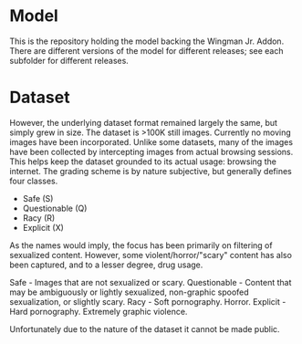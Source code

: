 # Model
This is the repository holding the model backing the Wingman Jr. Addon.
There are different versions of the model for different releases; see each subfolder for different releases.

# Dataset
However, the underlying dataset format remained largely the same, but simply grew in size.
The dataset is >100K still images. Currently no moving images have been incorporated.
Unlike some datasets, many of the images have been collected by intercepting images from actual browsing sessions.
This helps keep the dataset grounded to its actual usage: browsing the internet.
The grading scheme is by nature subjective, but generally defines four classes.
* Safe (S)
* Questionable (Q)
* Racy (R)
* Explicit (X)

As the names would imply, the focus has been primarily on filtering of sexualized content.
However, some violent/horror/"scary" content has also been captured, and to a lesser degree, drug usage.

Safe - Images that are not sexualized or scary.
Questionable - Content that may be ambiguously or lightly sexualized, non-graphic spoofed sexualization, or slightly scary.
Racy - Soft pornography. Horror.
Explicit - Hard pornography. Extremely graphic violence.

Unfortunately due to the nature of the dataset it cannot be made public.